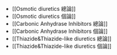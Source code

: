 - [[Osmotic diuretics 總論]]
- [[Osmotic diuretics 個論]]
- [[Carbonic Anhydrase Inhibitors 總論]]
- [[Carbonic Anhydrase Inhibitors 個論]]
- [[Thiazide&Thiazide-like diuretics 總論]]
- [[Thiazide&Thiazide-like diuretics 個論]]